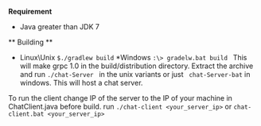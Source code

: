 **Requirement**
* Java greater than JDK 7

** Building **
* Linux\Unix
``` $./gradlew build ```
*Windows
```:\> gradelw.bat build ```
This will make grpc 1.0 in the build/distribution directory. Extract the archive and run 
```./chat-Server ``` in the unix variants 
or just ``` chat-Server-bat``` in windows.
This will host a chat server.  

To run the client change IP of the server to the IP of your machine in ChatClient.java before build.
run 
``` ./chat-client <your_server_ip> ```
or
``` chat-client.bat <your_server_ip> ```


